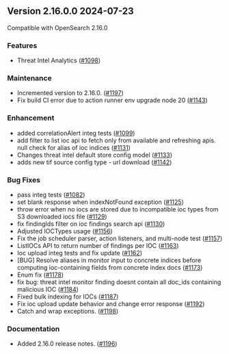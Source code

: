 ## Version 2.16.0.0 2024-07-23

Compatible with OpenSearch 2.16.0

### Features
* Threat Intel Analytics ([#1098](https://github.com/opensearch-project/security-analytics/pull/1098))

### Maintenance
* Incremented version to 2.16.0. ([#1197](https://github.com/opensearch-project/security-analytics/pull/1197))
* Fix build CI error due to action runner env upgrade node 20 ([#1143](https://github.com/opensearch-project/security-analytics/pull/1143))

### Enhancement
* added correlationAlert integ tests ([#1099](https://github.com/opensearch-project/security-analytics/pull/1099))
* add filter to list ioc api to fetch only from available and refreshing apis. null check for alias of ioc indices ([#1131](https://github.com/opensearch-project/security-analytics/pull/1131))
* Changes threat intel default store config model ([#1133](https://github.com/opensearch-project/security-analytics/pull/1133))
* adds new tif source config type - url download ([#1142](https://github.com/opensearch-project/security-analytics/pull/1142))

### Bug Fixes
* pass integ tests ([#1082](https://github.com/opensearch-project/security-analytics/pull/1082))
* set blank response when indexNotFound exception ([#1125](https://github.com/opensearch-project/security-analytics/pull/1125))
* throw error when no iocs are stored due to incompatible ioc types from S3 downloaded iocs file ([#1129](https://github.com/opensearch-project/security-analytics/pull/1129))
* fix findingIds filter on ioc findings search api ([#1130](https://github.com/opensearch-project/security-analytics/pull/1130))
* Adjusted IOCTypes usage ([#1156](https://github.com/opensearch-project/security-analytics/pull/1156))
* Fix the job scheduler parser, action listeners, and multi-node test ([#1157](https://github.com/opensearch-project/security-analytics/pull/1157))
* ListIOCs API to return number of findings per IOC ([#1163](https://github.com/opensearch-project/security-analytics/pull/1163))
* Ioc upload integ tests and fix update ([#1162](https://github.com/opensearch-project/security-analytics/pull/1162))
* [BUG] Resolve aliases in monitor input to concrete indices before computing ioc-containing fields from concrete index docs ([#1173](https://github.com/opensearch-project/security-analytics/pull/1173))
* Enum fix ([#1178](https://github.com/opensearch-project/security-analytics/pull/1178))
* fix bug: threat intel monitor finding doesnt contain all doc_ids containing malicious IOC ([#1184](https://github.com/opensearch-project/security-analytics/pull/1184))
* Fixed bulk indexing for IOCs ([#1187](https://github.com/opensearch-project/security-analytics/pull/1187))
* Fix ioc upload update behavior and change error response ([#1192](https://github.com/opensearch-project/security-analytics/pull/1192))
* Catch and wrap exceptions. ([#1198](https://github.com/opensearch-project/security-analytics/pull/1198))

### Documentation
* Added 2.16.0 release notes. ([#1196](https://github.com/opensearch-project/security-analytics/pull/1196))